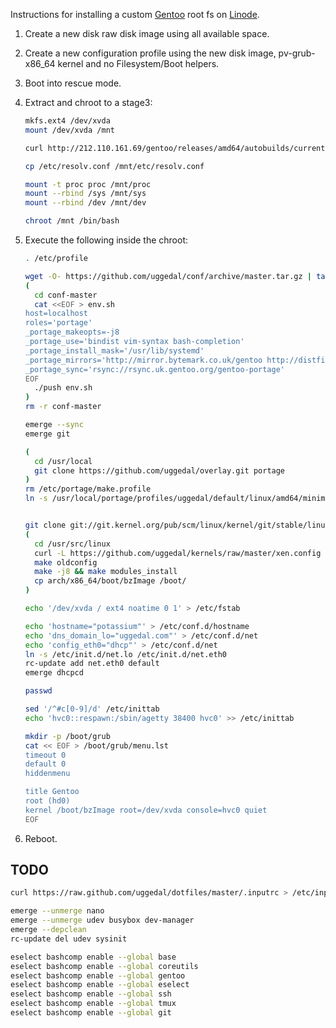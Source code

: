 Instructions for installing a custom [Gentoo][] root fs on
[Linode][].

1. Create a new disk raw disk image using all available space.
2. Create a new configuration profile using the new disk image,
   pv-grub-x86_64 kernel and no Filesystem/Boot helpers.
3. Boot into rescue mode.
4. Extract and chroot to a stage3:

    ```sh
    mkfs.ext4 /dev/xvda
    mount /dev/xvda /mnt

    curl http://212.110.161.69/gentoo/releases/amd64/autobuilds/current-stage3-amd64-nomultilib/stage3-amd64-nomultilib-20140116.tar.bz2 | tar xjp -C /mnt

    cp /etc/resolv.conf /mnt/etc/resolv.conf

    mount -t proc proc /mnt/proc
    mount --rbind /sys /mnt/sys
    mount --rbind /dev /mnt/dev

    chroot /mnt /bin/bash
    ```

5. Execute the following inside the chroot:

    ```sh
    . /etc/profile

    wget -O- https://github.com/uggedal/conf/archive/master.tar.gz | tar xz
    (
      cd conf-master
      cat <<EOF > env.sh
    host=localhost
    roles='portage'
    _portage_makeopts=-j8
    _portage_use='bindist vim-syntax bash-completion'
    _portage_install_mask='/usr/lib/systemd'
    _portage_mirrors='http://mirror.bytemark.co.uk/gentoo http://distfiles.gentoo.org http://www.ibiblio.org/pub/Linux/distributions/gentoo'
    _portage_sync='rsync://rsync.uk.gentoo.org/gentoo-portage'
    EOF
      ./push env.sh
    )
    rm -r conf-master

    emerge --sync
    emerge git

    (
      cd /usr/local
      git clone https://github.com/uggedal/overlay.git portage
    )
    rm /etc/portage/make.profile
    ln -s /usr/local/portage/profiles/uggedal/default/linux/amd64/minimal /etc/portage/make.profile


    git clone git://git.kernel.org/pub/scm/linux/kernel/git/stable/linux-stable.git -b linux-3.10.y --depth 1 /usr/src/linux
    (
      cd /usr/src/linux
      curl -L https://github.com/uggedal/kernels/raw/master/xen.config > .config
      make oldconfig
      make -j8 && make modules_install
      cp arch/x86_64/boot/bzImage /boot/
    )

    echo '/dev/xvda / ext4 noatime 0 1' > /etc/fstab

    echo 'hostname="potassium"' > /etc/conf.d/hostname
    echo 'dns_domain_lo="uggedal.com"' > /etc/conf.d/net
    echo 'config_eth0="dhcp"' > /etc/conf.d/net
    ln -s /etc/init.d/net.lo /etc/init.d/net.eth0
    rc-update add net.eth0 default
    emerge dhcpcd

    passwd

    sed '/^#c[0-9]/d' /etc/inittab
    echo 'hvc0::respawn:/sbin/agetty 38400 hvc0' >> /etc/inittab

    mkdir -p /boot/grub
    cat << EOF > /boot/grub/menu.lst
    timeout 0
    default 0
    hiddenmenu

    title Gentoo
    root (hd0)
    kernel /boot/bzImage root=/dev/xvda console=hvc0 quiet
    EOF
    ```
6. Reboot.

TODO
----

```sh
curl https://raw.github.com/uggedal/dotfiles/master/.inputrc > /etc/inputrc

emerge --unmerge nano
emerge --unmerge udev busybox dev-manager
emerge --depclean
rc-update del udev sysinit

eselect bashcomp enable --global base
eselect bashcomp enable --global coreutils
eselect bashcomp enable --global gentoo
eselect bashcomp enable --global eselect
eselect bashcomp enable --global ssh
eselect bashcomp enable --global tmux
eselect bashcomp enable --global git
```

[gentoo]: http://gentoo.org/
[Linode]: https://www.linode.com/
